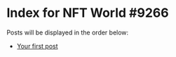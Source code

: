 # Index for NFT World #9266
Posts will be displayed in the order below:

- [Your first post](./001-first.md)

